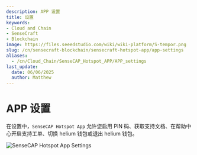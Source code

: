 ```yaml
---
description: APP 设置
title: 设置
keywords:
- Cloud and Chain
- SenseCraft
- Blockchain
image: https://files.seeedstudio.com/wiki/wiki-platform/S-tempor.png
slug: /cn/sensecraft-blockchain/sensecraft-hotspot-app/app-settings
aliases:
  - /cn/Cloud_Chain/SenseCAP_Hotspot_APP/APP_settings
last_update:
  date: 06/06/2025
  author: Matthew
---
```


# APP 设置

在设置中，`SenseCAP Hotspot App` 允许您启用 PIN 码、获取支持文档、在帮助中心开启支持工单、切换 helium 钱包或退出 helium 钱包。

![SenseCAP Hotspot App Settings](https://www.sensecapmx.com/wp-content/uploads/2022/07/8.png)
